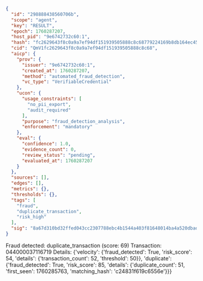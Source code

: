 ```json
{
  "id": "298888438560706b",
  "scope": "agent",
  "key": "RESULT",
  "epoch": 1760287207,
  "host_pid": "9e6742732c60:1",
  "hash": "fc2629643f8c0a9a7ef94df151939505888c8c68779224169b8db164ec45dac1",
  "cid": "QmV1fc2629643f8c0a9a7ef94df151939505888c8c68",
  "aicp": {
    "prov": {
      "issuer": "9e6742732c60:1",
      "created_at": 1760287207,
      "method": "automated_fraud_detection",
      "vc_type": "VerifiableCredential"
    },
    "ucon": {
      "usage_constraints": [
        "no_pii_export",
        "audit_required"
      ],
      "purpose": "fraud_detection_analysis",
      "enforcement": "mandatory"
    },
    "eval": {
      "confidence": 1.0,
      "evidence_count": 0,
      "review_status": "pending",
      "evaluated_at": 1760287207
    }
  },
  "sources": [],
  "edges": [],
  "metrics": {},
  "thresholds": {},
  "tags": [
    "fraud",
    "duplicate_transaction",
    "risk_high"
  ],
  "sig": "8a67d310bd32ffed043cc2307788ebc4b1544a403f81648014ba4a520dbad2d9"
}
```

Fraud detected: duplicate_transaction (score: 69)
Transaction: 044000037116719
Details: {'velocity': {'fraud_detected': True, 'risk_score': 54, 'details': {'transaction_count': 52, 'threshold': 50}}, 'duplicate': {'fraud_detected': True, 'risk_score': 85, 'details': {'duplicate_count': 51, 'first_seen': 1760285763, 'matching_hash': 'c24831f619c6556e'}}}